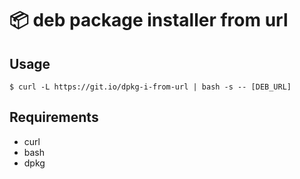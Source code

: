 # :package: deb package installer from url

## Usage

``` console
$ curl -L https://git.io/dpkg-i-from-url | bash -s -- [DEB_URL]
```

## Requirements

- curl
- bash
- dpkg
